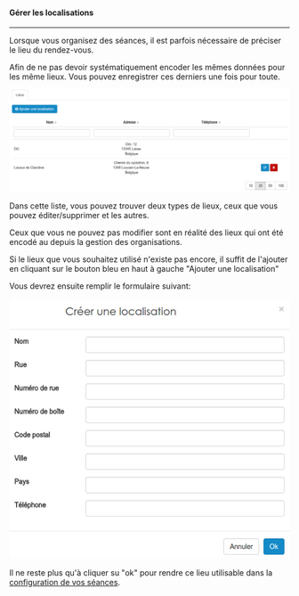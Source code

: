 #### Gérer les localisations
---

Lorsque vous organisez des séances, il est parfois nécessaire de préciser le lieu du rendez-vous. 

Afin de ne pas devoir systématiquement encoder les mêmes données pour les même lieux. Vous pouvez enregistrer ces derniers une fois pour toute.

![](images/cursus-fig79.png)

Dans cette liste, vous pouvez trouver deux types de lieux, ceux que vous pouvez éditer/supprimer et les autres.

Ceux que vous ne pouvez pas modifier sont en réalité des lieux qui ont été encodé au depuis la gestion des organisations.

Si le lieux que vous souhaitez utilisé n'existe pas encore, il suffit de l'ajouter en cliquant sur le bouton bleu en haut à gauche "Ajouter une localisation"

Vous devrez ensuite remplir le formulaire suivant:

![](images/cursus-fig80.png)

Il ne reste plus qu'à cliquer su "ok" pour rendre ce lieu utilisable dans la [configuration de vos séances](create-sessions-events.md). 



